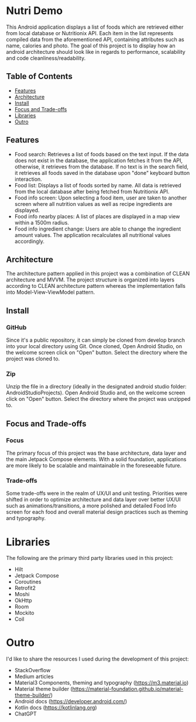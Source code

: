 # Nutri Demo

This Android application displays a list of foods which are retrieved either from local database or
Nutritionix API. Each item in the list represents compiled data from the aforementioned API, containing
attributes such as name, calories and photo. The goal of this project is to display how an android
architecture should look like in regards to performance, scalability and code cleanliness/readability.

## Table of Contents

- [Features](#features)
- [Architecture](#architecture)
- [Install](#install)
- [Focus and Trade-offs](#focus-and-trade-offs)
- [Libraries](#libraries)
- [Outro](#outro)

## Features
- Food search: Retrieves a list of foods based on the text input.  If the data does not 
  exist in the database, the application fetches it from the API, otherwise, it retrieves from the
  database. If no text is in the search field, it retrieves all foods saved in the database upon
  "done" keyboard button interaction.
- Food list: Displays a list of foods sorted by name. All data is retrieved from the local database 
  after being fetched from Nutritionix API.
- Food info screen: Upon selecting a food item, user are taken to another screen where all nutrition values as well as recipe ingredients 
  are displayed.
- Food info nearby places: A list of places are displayed in a map view within a 1500m radius.
- Food info ingredient change: Users are able to change the ingredient amount values. The application
  recalculates all nutritional values accordingly.

## Architecture
The architecture pattern applied in this project was a combination of CLEAN architecture and MVVM. The
project structure is organized into layers according to CLEAN architecture pattern whereas the implementation
falls into Model-View-ViewModel pattern.

## Install
### GitHub
Since it's a public repository, it can simply be cloned from develop branch into your local directory
using Git. Once cloned, Open Android Studio, on the welcome screen click on "Open" button. Select the
directory where the project was cloned to.

### Zip
Unzip the file in a directory (ideally in the designated android studio folder: AndroidStudioProjects).
Open Android Studio and, on the welcome screen click on "Open" button. Select the directory where the project
was unzipped to.

## Focus and Trade-offs

### Focus
The primary focus of this project was the base architecture, data layer and the main Jetpack Compose
elements. With a solid foundation, applications are more likely to be scalable and maintainable in the
foreseeable future.

### Trade-offs
Some trade-offs were in the realm of UX/UI and unit testing. Priorities were shifted in order to 
optimize architecture and data layer over better UX/UI such as animations/transitions, a more polished
and detailed Food Info screen for each food and overall material design practices such as theming and 
typography.

# Libraries
The following are the primary third party libraries used in this project:
- Hilt
- Jetpack Compose
- Coroutines
- Retrofit2
- Moshi
- OkHttp
- Room
- Mockito
- Coil

# Outro
I'd like to share the resources I used during the development of this project:
- StackOverflow
- Medium articles
- Material3 Components, theming and typography (https://m3.material.io)
- Material theme builder (https://material-foundation.github.io/material-theme-builder/)
- Android docs (https://developer.android.com/)
- Kotlin docs (https://kotlinlang.org)
- ChatGPT
